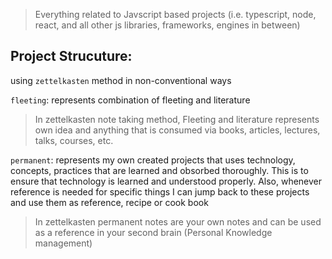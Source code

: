 > Everything related to Javscript based projects (i.e. typescript, node, react, and all other js libraries, frameworks, engines in between) 

## Project Strucuture: 
using `zettelkasten` method in non-conventional ways

`fleeting`: represents combination of fleeting and literature
> In zettelkasten note taking method, Fleeting and literature represents own idea and anything that is consumed via books, articles, lectures, talks, courses, etc. 

`permanent`: represents my own created projects that uses technology, concepts, practices that are learned and obsorbed thoroughly. This is to ensure that technology is learned and understood properly. Also, whenever reference is needed for specific things I can jump back to these projects and use them as reference, recipe or cook book
> In zettelkasten permanent notes are your own notes and can be used as a reference in your second brain (Personal Knowledge management)
